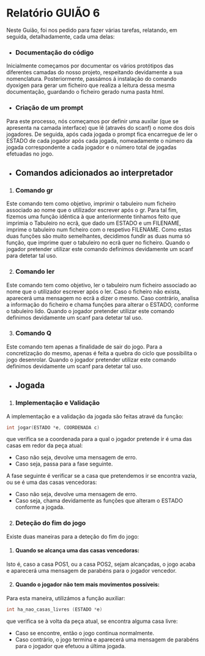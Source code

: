 # Relatório GUIÃO 6

Neste Guião, foi nos pedido para fazer várias tarefas, relatando, em seguida, detalhadamente, cada uma delas:

- ### Documentação do código

Inicialmente começamos por documentar os vários protótipos das diferentes camadas do nosso projeto, respeitando devidamente a sua nomenclatura. Posteriormente, passámos á instalação do comando dyoxigen para gerar um ficheiro que realiza a leitura dessa mesma documentação, guardando o ficheiro gerado numa pasta html.

- ### Criação de um prompt

Para este processo, nós começamos por definir uma auxilar (que se apresenta na camada interface) que lê (através do scanf) o nome dos dois jogadores. De seguida, após cada jogada o prompt fica encarregue de ler o ESTADO de cada jogador após cada jogada, nomeadamente o número da jogada correspondente a cada jogador e o número total de jogadas efetuadas no jogo. 

- ## Comandos adicionados ao interpretador

1. ### Comando gr

Este comando tem como objetivo, imprimir o tabuleiro num ficheiro associado ao nome que o utilizador escrever após o gr.
Para tal fim, fizemos uma função idêntica à que anteriormente tinhamos feito que imprimia o Tabuleiro no ecrã, que dado um ESTADO e um FILENAME, imprime o tabuleiro num ficheiro com o respetivo FILENAME. Como estas duas funções são muito semelhantes, decidimos fundir as duas numa só função, que imprime quer o tabuleiro no ecrã quer no ficheiro.
Quando o jogador pretender utilizar este comando definimos devidamente um scanf para detetar tal uso.

2. ### Comando ler

Este comando tem como objetivo, ler o tabuleiro num ficheiro associado ao nome que o utilizador escrever após o ler.
Caso o ficheiro não exista, aparecerá uma mensagem no ecrã a dizer o mesmo.
Caso contrário, analisa a informação do ficheiro e chama funções para alterar o ESTADO, conforme o tabuleiro lido.
Quando o jogador pretender utilizar este comando definimos devidamente um scanf para detetar tal uso.

3. ### Comando Q

Este comando tem apenas a finalidade de sair do jogo.
Para a concretização do mesmo, apenas é feita a quebra do ciclo que possibilita o jogo desenrolar.
Quando o jogador pretender utilizar este comando definimos devidamente um scanf para detetar tal uso.

- ## Jogada

1. ### Implementação e Validação

A implementação e a validação da jogada são feitas atravé da função:
```c 
int jogar(ESTADO *e, COORDENADA c)
```
que verifica se a coordenada para a qual o jogador pretende ir é uma das casas em redor da peça atual:

- Caso não seja, devolve uma mensagem de erro.
- Caso seja, passa para a fase seguinte.

A fase seguinte é verificar se a casa que pretendemos ir se encontra vazia, ou se é uma das casas vencedoras:

- Caso não seja, devolve uma mensagem de erro.
- Caso seja, chama devidamente as funções que alteram o ESTADO conforme a jogada.

2. ### Deteção do fim do jogo

Existe duas maneiras para a deteção do fim do jogo:

1. #### Quando se alcança uma das casas vencedoras:

Isto é, caso a casa POS1, ou a casa POS2, sejam alcançadas, o jogo acaba e aparecerá uma mensagem de parabéns para o jogador vencedor.

2. #### Quando o jogador não tem mais movimentos possíveis:

Para esta maneira, utilizámos a função auxiliar:
```c 
int ha_nao_casas_livres (ESTADO *e)
```
que verifica se à volta da peça atual, se encontra alguma casa livre:
- Caso se encontre, então o jogo continua normalmente.
- Caso contrário, o jogo termina e aparecerá uma mensagem de parabéns para o jogador que efetuou a última jogada.
